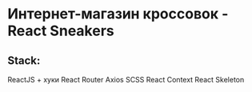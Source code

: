 # Интернет-магазин кроссовок - React Sneakers


## Stack:

ReactJS + хуки
React Router
Axios
SCSS
React Context
React Skeleton




